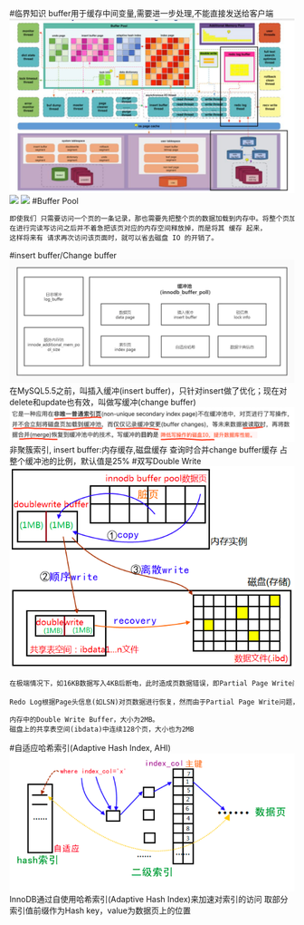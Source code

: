 #临界知识
buffer用于缓存中间变量,需要进一步处理,不能直接发送给客户端
![](.z_1_mysql_架构分层_images/58941ad5.png)
![](https://juejin.cn/post/7009813346870362143#heading-15)
![](https://juejin.cn/post/6844903875271475213)
#Buffer Pool
[](https://juejin.cn/post/6844903874172551181)
```asp
即使我们 只需要访问一个页的一条记录，那也需要先把整个页的数据加载到内存中。将整个页加载到内存中后就可以进行 读写访问了，
在进行完读写访问之后并不着急把该页对应的内存空间释放掉，而是将其 缓存 起来，
这样将来有 请求再次访问该页面时，就可以省去磁盘 IO 的开销了。
```
#insert buffer/Change buffer
![](.z_3_mysql_查询优化_03_innodb三大特性_buffer类型_insert-buffer_buffer-pool_sort-buffer_join-buffer_change-buffer_images/62cd85d5.png)
在MySQL5.5之前，叫插入缓冲(insert buffer)，只针对insert做了优化；现在对delete和update也有效，叫做写缓冲(change buffer)
![](.z_3_mysql_查询优化_03_innodb三大特性_buffer类型_insert-buffer_buffer-pool_sort-buffer_join-buffer_change-buffer_images/3c7da451.png)
[](https://juejin.cn/post/6844903875271475213)
非聚簇索引,
insert buffer:内存缓存,磁盘缓存
查询时合并change buffer缓存
占整个缓冲池的比例，默认值是25%
#双写Double Write
[](https://cheng-dp.github.io/2019/05/05/innodb-three-feature/)
![](.z_3_mysql_查询优化_03_innodb三大特性_buffer类型_insert-buffer_buffer-pool_sort-buffer_join-buffer_change-buffer_images/46184f6e.png)
```asp
在极端情况下，如16KB数据写入4KB后断电，此时造成页数据错误，即Partial Page Write问题。

Redo Log根据Page头信息(如LSN)对页数据进行恢复，然而由于Partial Page Write问题，Page数据已经损坏，无法确定Page头信息，因此无法根据Redo Log恢复
```
```asp
内存中的Double Write Buffer，大小为2MB。
磁盘上的共享表空间(ibdata)中连续128个页，大小也为2MB
```
[](https://cheng-dp.github.io/2019/05/05/innodb-three-feature/#double-write%E6%B5%81%E7%A8%8B)
#自适应哈希索引(Adaptive Hash Index, AHI)
![](.z_3_mysql_查询优化_03_innodb三大特性_buffer类型_insert-buffer_buffer-pool_sort-buffer_join-buffer_change-buffer_images/3953d651.png)
InnoDB通过自使用哈希索引(Adaptive Hash Index)来加速对索引的访问
取部分索引值前缀作为Hash key，value为数据页上的位置
